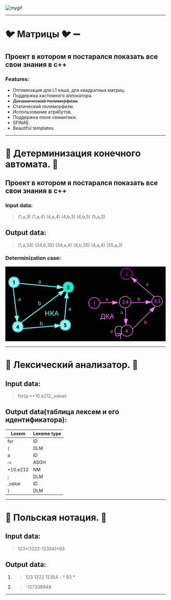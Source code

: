 ![mygif](https://media1.tenor.com/m/Ky6v0lFLVXwAAAAd/arch-linux-i-use-arch.gif)
___
# :bird: Матрицы :bird: :heavy_minus_sign:
## Проект в котором я постарался показать все свои знания в c++
### Features:
* Оптимизация для L1 кэша, для квадратных матриц.
* Поддержка кастомного аллокатора.
* ~~Динамический полиморфизм~~.
* Статический полиморфизм.
* Использование атрибутов.
* Поддержка move семантики.
* SFINAE.
* Beautiful templates.

___

# :deciduous_tree: Детерминизация конечного автомата. :deciduous_tree:
## Проект в котором я постарался показать все свои знания в c++
### Input data:
> (1,a,3) (1,a,4) (4,a,4) (4,b,3) (4,b,5) (5,a,3)
## Output data:
> (1,a,34) (34,b,35) (34,a,4) (4,b,35) (4,a,4) (35,a,3)
### Determinization case:
![gallery](preview_image/de-termination.png)

___

# :vhs: Лексический анализатор. :vhs:
## Input data:
> for(a:=+10.e212;_value)
## Output data(таблица лексем и его идентификатора):
|       Lexem       |       Lexeme type     |
|-------------------|:----------------------|
| for               | ID                    |
| (                 | DLM                   |
| a                 | ID                    |
| :=                | ASGH                  |
| +10.e212          | NM                    |
| ;                 | DLM                   |
| _value            | ID                    |
| )                 | DLM                   |

___

# :children_crossing: Польская нотация. :children_crossing:
## Input data:
> 123*(1222-12354)*93
## Output data:
1. > 123 1222 12354 - * 93 *
2. > -127338948

___

